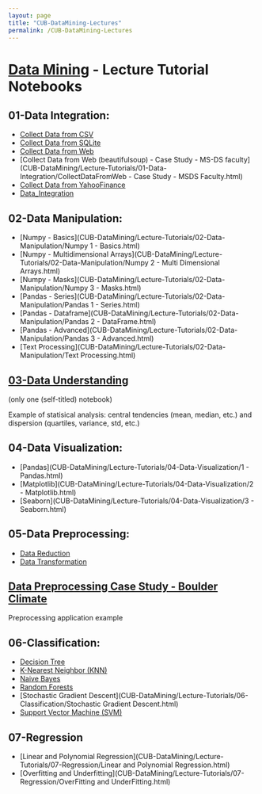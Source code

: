 ```yaml
---
layout: page
title: "CUB-DataMining-Lectures"
permalink: /CUB-DataMining-Lectures
---
```


# [Data Mining](DataMining.md) - Lecture Tutorial Notebooks

## 01-Data Integration:
- [Collect Data from CSV](CUB-DataMining/Lecture-Tutorials/01-Data-Integration/CollectDataFromCSV.html)
- [Collect Data from SQLite](CUB-DataMining/Lecture-Tutorials/01-Data-Integration/CollectDataFromSQLite.html)
- [Collect Data from Web](CUB-DataMining/Lecture-Tutorials/01-Data-Integration/CollectDataFromWeb.html)
- [Collect Data from Web (beautifulsoup) - Case Study - MS-DS faculty](CUB-DataMining/Lecture-Tutorials/01-Data-Integration/CollectDataFromWeb - Case Study - MSDS Faculty.html)
- [Collect Data from YahooFinance](CUB-DataMining/Lecture-Tutorials/01-Data-Integration/CollectDataFromYahoo.html)
- [Data_Integration](CUB-DataMining/Lecture-Tutorials/01-Data-Integration/Data_Integration.html)

## 02-Data Manipulation:
- [Numpy - Basics](CUB-DataMining/Lecture-Tutorials/02-Data-Manipulation/Numpy 1 -  Basics.html)
- [Numpy - Multidimensional Arrays](CUB-DataMining/Lecture-Tutorials/02-Data-Manipulation/Numpy 2 - Multi Dimensional Arrays.html)
- [Numpy - Masks](CUB-DataMining/Lecture-Tutorials/02-Data-Manipulation/Numpy 3 - Masks.html)
- [Pandas - Series](CUB-DataMining/Lecture-Tutorials/02-Data-Manipulation/Pandas 1 - Series.html)
- [Pandas - Dataframe](CUB-DataMining/Lecture-Tutorials/02-Data-Manipulation/Pandas 2 - DataFrame.html)
- [Pandas - Advanced](CUB-DataMining/Lecture-Tutorials/02-Data-Manipulation/Pandas 3 - Advanced.html)
- [Text Processing](CUB-DataMining/Lecture-Tutorials/02-Data-Manipulation/Text Processing.html)

## [03-Data Understanding](CUB-DataMining/Lecture-Tutorials/03-Data-Understanding/DataUnderstanding.html)
(only one (self-titled) notebook)

Example of statisical analysis: central tendencies (mean, median, etc.) and dispersion (quartiles, variance, std, etc.)

## 04-Data Visualization:
- [Pandas](CUB-DataMining/Lecture-Tutorials/04-Data-Visualization/1 - Pandas.html)
- [Matplotlib](CUB-DataMining/Lecture-Tutorials/04-Data-Visualization/2 - Matplotlib.html)
- [Seaborn](CUB-DataMining/Lecture-Tutorials/04-Data-Visualization/3 - Seaborn.html)

## 05-Data Preprocessing:
- [Data Reduction](CUB-DataMining/Lecture-Tutorials/05-Data-Preprocessing/DataReduction.html)
- [Data Transformation](CUB-DataMining/Lecture-Tutorials/05-Data-Preprocessing/DataTransformation.html)

## [Data Preprocessing Case Study - Boulder Climate](CUB-DataMining/Lecture-Tutorials/Case-Study-Boulder-Weather/BoulderClimateCaseStudy.html)

Preprocessing application example

## 06-Classification:
- [Decision Tree](CUB-DataMining/Lecture-Tutorials/06-Classification/DecisionTree.html)
- [K-Nearest Neighbor (KNN)](CUB-DataMining/Lecture-Tutorials/06-Classification/KNN.html)
- [Naive Bayes](CUB-DataMining/Lecture-Tutorials/06-Classification/NaiveBayes.html)
- [Random Forests](CUB-DataMining/Lecture-Tutorials/06-Classification/RandomForests.html)
- [Stochastic Gradient Descent](CUB-DataMining/Lecture-Tutorials/06-Classification/Stochastic Gradient Descent.html)
- [Support Vector Machine (SVM)](CUB-DataMining/Lecture-Tutorials/06-Classification/SVM.html)

## 07-Regression
- [Linear and Polynomial Regression](CUB-DataMining/Lecture-Tutorials/07-Regression/Linear and Polynomial Regression.html)
- [Overfitting and Underfitting](CUB-DataMining/Lecture-Tutorials/07-Regression/OverFitting and UnderFitting.html)